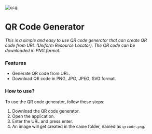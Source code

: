 ![qcg](https://github.com/bishtanuj/QR-Code-Generator/assets/78249280/148ba4ca-d43a-4058-88c1-37e91fce59a6)
# QR Code Generator

_This is a simple and easy to use QR code generator that can create QR code from URL (Uniform Resource Locator). The QR code can be downloaded in PNG format._

### Features
* Generate QR code from URL.
* Download QR code in PNG, JPG, JPEG, SVG format.

### How to use?
To use the QR code generator, follow these steps:
1. Download the QR code generator.
2. Open the application.
3. Enter the URL and press enter.
4. An image will get created in the same folder, named as `qrcode.png`.
